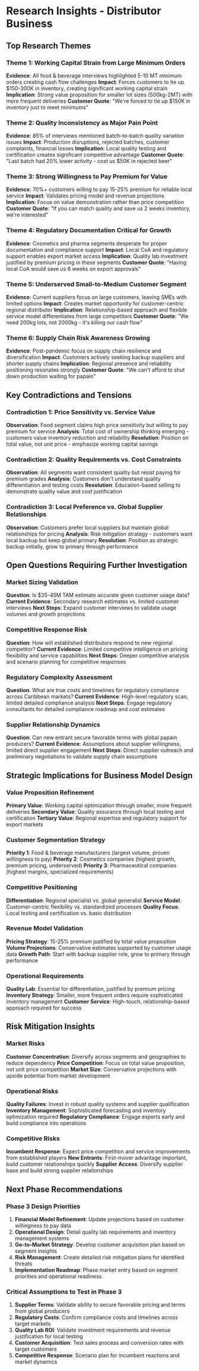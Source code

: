 # Research Insights - Distributor Business

## Top Research Themes

### Theme 1: Working Capital Strain from Large Minimum Orders
**Evidence**: All food & beverage interviews highlighted 5-10 MT minimum orders creating cash flow challenges
**Impact**: Forces customers to tie up $150-300K in inventory, creating significant working capital strain
**Implication**: Strong value proposition for smaller lot sizes (500kg-2MT) with more frequent deliveries
**Customer Quote**: "We're forced to tie up $150K in inventory just to meet minimums"

### Theme 2: Quality Inconsistency as Major Pain Point
**Evidence**: 85% of interviews mentioned batch-to-batch quality variation issues
**Impact**: Production disruptions, rejected batches, customer complaints, financial losses
**Implication**: Local quality testing and certification creates significant competitive advantage
**Customer Quote**: "Last batch had 20% lower activity - cost us $50K in rejected beer"

### Theme 3: Strong Willingness to Pay Premium for Value
**Evidence**: 70%+ customers willing to pay 15-25% premium for reliable local service
**Impact**: Validates pricing model and revenue projections
**Implication**: Focus on value demonstration rather than price competition
**Customer Quote**: "If you can match quality and save us 2 weeks inventory, we're interested"

### Theme 4: Regulatory Documentation Critical for Growth
**Evidence**: Cosmetics and pharma segments desperate for proper documentation and compliance support
**Impact**: Local CoA and regulatory support enables export market access
**Implication**: Quality lab investment justified by premium pricing in these segments
**Customer Quote**: "Having local CoA would save us 6 weeks on export approvals"

### Theme 5: Underserved Small-to-Medium Customer Segment
**Evidence**: Current suppliers focus on large customers, leaving SMEs with limited options
**Impact**: Creates market opportunity for customer-centric regional distributor
**Implication**: Relationship-based approach and flexible service model differentiates from large competitors
**Customer Quote**: "We need 200kg lots, not 2000kg - it's killing our cash flow"

### Theme 6: Supply Chain Risk Awareness Growing
**Evidence**: Post-pandemic focus on supply chain resilience and diversification
**Impact**: Customers actively seeking backup suppliers and shorter supply chains
**Implication**: Regional presence and reliability positioning resonates strongly
**Customer Quote**: "We can't afford to shut down production waiting for papain"

## Key Contradictions and Tensions

### Contradiction 1: Price Sensitivity vs. Service Value
**Observation**: Food segment claims high price sensitivity but willing to pay premium for service
**Analysis**: Total cost of ownership thinking emerging - customers value inventory reduction and reliability
**Resolution**: Position on total value, not unit price - emphasize working capital savings

### Contradiction 2: Quality Requirements vs. Cost Constraints
**Observation**: All segments want consistent quality but resist paying for premium grades
**Analysis**: Customers don't understand quality differentiation and testing costs
**Resolution**: Education-based selling to demonstrate quality value and cost justification

### Contradiction 3: Local Preference vs. Global Supplier Relationships
**Observation**: Customers prefer local suppliers but maintain global relationships for pricing
**Analysis**: Risk mitigation strategy - customers want local backup but keep global primary
**Resolution**: Position as strategic backup initially, grow to primary through performance

## Open Questions Requiring Further Investigation

### Market Sizing Validation
**Question**: Is $35-45M TAM estimate accurate given customer usage data?
**Current Evidence**: Secondary research estimates vs. limited customer interviews
**Next Steps**: Expand customer interviews to validate usage volumes and growth projections

### Competitive Response Risk
**Question**: How will established distributors respond to new regional competitor?
**Current Evidence**: Limited competitive intelligence on pricing flexibility and service capabilities
**Next Steps**: Deeper competitive analysis and scenario planning for competitive responses

### Regulatory Complexity Assessment
**Question**: What are true costs and timelines for regulatory compliance across Caribbean markets?
**Current Evidence**: High-level regulatory scan, limited detailed compliance analysis
**Next Steps**: Engage regulatory consultants for detailed compliance roadmap and cost estimates

### Supplier Relationship Dynamics
**Question**: Can new entrant secure favorable terms with global papain producers?
**Current Evidence**: Assumptions about supplier willingness, limited direct supplier engagement
**Next Steps**: Direct supplier outreach and preliminary negotiations to validate supply chain assumptions

## Strategic Implications for Business Model Design

### Value Proposition Refinement
**Primary Value**: Working capital optimization through smaller, more frequent deliveries
**Secondary Value**: Quality assurance through local testing and certification
**Tertiary Value**: Regional expertise and regulatory support for export markets

### Customer Segmentation Strategy
**Priority 1**: Food & beverage manufacturers (largest volume, proven willingness to pay)
**Priority 2**: Cosmetics companies (highest growth, premium pricing, underserved)
**Priority 3**: Pharmaceutical companies (highest margins, specialized requirements)

### Competitive Positioning
**Differentiation**: Regional specialist vs. global generalist
**Service Model**: Customer-centric flexibility vs. standardized processes
**Quality Focus**: Local testing and certification vs. basic distribution

### Revenue Model Validation
**Pricing Strategy**: 15-25% premium justified by total value proposition
**Volume Projections**: Conservative estimates supported by customer usage data
**Growth Path**: Start with backup supplier role, grow to primary through performance

### Operational Requirements
**Quality Lab**: Essential for differentiation, justified by premium pricing
**Inventory Strategy**: Smaller, more frequent orders require sophisticated inventory management
**Customer Service**: High-touch, relationship-based approach required for success

## Risk Mitigation Insights

### Market Risks
**Customer Concentration**: Diversify across segments and geographies to reduce dependency
**Price Competition**: Focus on total value proposition, not unit price competition
**Market Size**: Conservative projections with upside potential from market development

### Operational Risks
**Quality Failures**: Invest in robust quality systems and supplier qualification
**Inventory Management**: Sophisticated forecasting and inventory optimization required
**Regulatory Compliance**: Engage experts early and build compliance into operations

### Competitive Risks
**Incumbent Response**: Expect price competition and service improvements from established players
**New Entrants**: First-mover advantage important, build customer relationships quickly
**Supplier Access**: Diversify supplier base and build strong supplier relationships

## Next Phase Recommendations

### Phase 3 Design Priorities
1. **Financial Model Refinement**: Update projections based on customer willingness to pay data
2. **Operational Design**: Detail quality lab requirements and inventory management systems
3. **Go-to-Market Strategy**: Develop customer acquisition plan based on segment insights
4. **Risk Management**: Create detailed risk mitigation plans for identified threats
5. **Implementation Roadmap**: Phase market entry based on segment priorities and operational readiness

### Critical Assumptions to Test in Phase 3
1. **Supplier Terms**: Validate ability to secure favorable pricing and terms from global producers
2. **Regulatory Costs**: Confirm compliance costs and timelines across target markets
3. **Quality Lab ROI**: Validate investment requirements and revenue justification for local testing
4. **Customer Acquisition**: Test sales process and conversion rates with target customers
5. **Competitive Response**: Scenario plan for incumbent reactions and market dynamics
